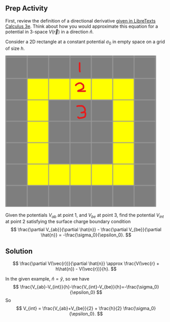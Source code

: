 ## Prep Activity

First, review the definition of a directional derivative [given in LibreTexts Calculus 3e](https://math.libretexts.org/Bookshelves/Calculus/Calculus_3e_(Apex)/12%3A_Functions_of_Several_Variables/12.06%3A_Directional_Derivatives). Think about how you would approximate this equation for a potential in 3-space $V(\vec{r})$ in a direction $\hat{n}$.

Consider a 2D rectangle at a constant potential $\sigma_0$ in empty space on a grid of size $h$.

![image](image.png)

Given the potentials $V_{ab}$ at point 1, and $V_{be}$ at point 3, find the potential $V_{int}$ at point 2 satisfying the surface charge boundary condition
$$
    \frac{\partial V_{ab}}{\partial \hat{n}} - \frac{\partial V_{be}}{\partial \hat{n}} = -\frac{\sigma_0}{\epsilon_0}.
$$

## Solution
$$
    \frac{\partial V(\vec{r})}{\partial \hat{n}} \approx \frac{V(\vec{r} + h\hat{n}) - V(\vec{r})}{h}.
$$

In the given example, $\hat{n} = \hat{y}$, so we have
$$
    \frac{V_{ab}-V_{int}}{h}-\frac{V_{int}-V_{be}}{h}=-\frac{\sigma_0}{\epsilon_0}
$$
So
$$
    V_{int} = \frac{V_{ab}+V_{be}}{2} + \frac{h}{2} \frac{\sigma_0}{\epsilon_0}.
$$